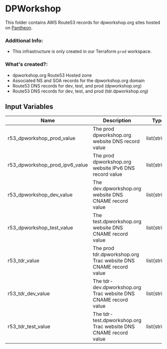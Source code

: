 # DPWorkshop

This folder contains AWS Route53 records for dpworkshop.org sites hosted on [Pantheon](https://pantheon.io/).

### Additional Info:
* This infrastructure is only created in our Terraform `prod` workspace.

### What's created?:
* dpworkshop.org Route53 Hosted zone
* Associated NS and SOA records for the dpworkshop.org domain
* Route53 DNS records for dev, test, and prod (dpworkshop.org)
* Route53 DNS records for dev, test, and prod (tdr.dpworkshop.org)

## Input Variables
| Name | Description | Type | Default | Required |
|------|-------------|------|---------|----------|
| r53\_dpworkshop\_prod_value | The prod dpworkshop.org website DNS record value | list(string) | n/a | yes |
| r53\_dpworkshop\_prod\_ipv6_value | The prod dpworkshop.org website IPv6 DNS record value | list(string) | n/a | yes |
| r53\_dpworkshop\_dev\_value | The dev.dpworkshop.org website DNS CNAME record value | list(string) | n/a | yes |
| r53\_dpworkshop\_test\_value | The test.dpworkshop.org website DNS CNAME record value | list(string) | n/a | yes |
| r53\_tdr\_value | The prod tdr.dpworkshop.org Trac website DNS CNAME record value | list(string) | n/a | yes |
| r53\_tdr\_dev\_value | The tdr\-dev.dpworkshop.org Trac website DNS CNAME record value | list(string) | n/a | yes |
| r53\_tdr\_test\_value | The tdr\-test.dpworkshop.org Trac website DNS CNAME record value | list(string) | n/a | yes |

